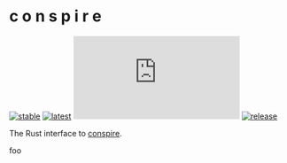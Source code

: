 # c o n s p i r e

[![stable](https://img.shields.io/badge/docs-stable-blue)](https://docs.rs/conspire)
[![latest](https://img.shields.io/badge/docs-latest-blue)](https://mrbuche.github.io/conspire.rs/latest)
[![license](https://img.shields.io/github/license/mrbuche/conspire.rs?color=blue)](https://github.com/mrbuche/conspire.rs?tab=GPL-3.0-1-ov-file#GPL-3.0-1-ov-file)
[![release](https://img.shields.io/crates/v/conspire?color=blue&label=release)](https://crates.io/crates/conspire)

The Rust interface to [conspire](https://mrbuche.github.io/conspire).

foo